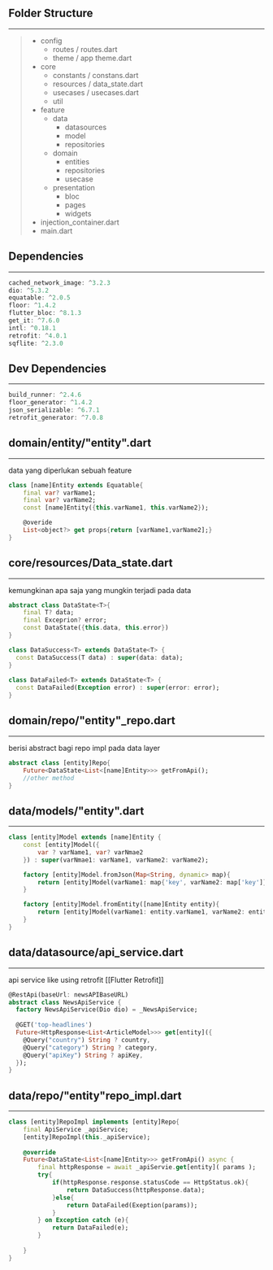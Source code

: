 ## Folder Structure
---
> - config
> 	- routes / routes.dart
> 	- theme / app theme.dart
> - core
> 	- constants / constans.dart
> 	- resources / data_state.dart
> 	- usecases / usecases.dart
> 	- util
> - feature
> 	- data
> 		- datasources
> 		- model
> 		- repositories
> 	- domain
> 		- entities
> 		- repositories
> 		- usecase
> 	- presentation
> 		- bloc
> 		- pages
> 		- widgets
> - injection_container.dart
> - main.dart

## Dependencies
---
```dart
cached_network_image: ^3.2.3
dio: ^5.3.2
equatable: ^2.0.5
floor: ^1.4.2
flutter_bloc: ^8.1.3
get_it: ^7.6.0
intl: ^0.18.1
retrofit: ^4.0.1
sqflite: ^2.3.0
```
## Dev Dependencies
---
```dart
build_runner: ^2.4.6
floor_generator: ^1.4.2
json_serializable: ^6.7.1
retrofit_generator: ^7.0.8
```
## domain/entity/"entity".dart
---
data yang diperlukan sebuah feature
```dart
class [name]Entity extends Equatable{
	final var? varName1;
	final var? varName2;
	const [name]Entity({this.varName1, this.varName2});

	@overide
	List<object?> get props{return [varName1,varName2];}
}
```

## core/resources/Data_state.dart
---
kemungkinan apa saja yang mungkin terjadi pada data
```dart
abstract class DataState<T>{
	final T? data;
	final Exceprion? error;
	const DataState({this.data, this.error})
}

class DataSuccess<T> extends DataState<T> {
  const DataSuccess(T data) : super(data: data);
}
  
class DataFailed<T> extends DataState<T> {
  const DataFailed(Exception error) : super(error: error);
}
```
## domain/repo/"entity"\_repo.dart
---
berisi abstract bagi repo impl pada data layer
```dart
abstract class [entity]Repo{
	Future<DataState<List<[name]Entity>>> getFromApi();
	//other method
}
```
## data/models/"entity".dart
---
```dart
class [entity]Model extends [name]Entity {
	const [entity]Model({
		var ? varName1, var? varNmae2
	}) : super(varNmae1: varName1, varName2: varName2);

	factory [entity]Model.fromJson(Map<String, dynamic> map){
		return [entity]Model(varName1: map{'key', varName2: map['key']});
	}

	factory [entity]Model.fromEntity([name]Entity entity){
		return [entity]Model(varName1: entity.varName1, varName2: entity.varName2);
	}
}
```
## data/datasource/api_service.dart
---
api service like using retrofit [[Flutter Retrofit]]
```dart
@RestApi(baseUrl: newsAPIBaseURL)
abstract class NewsApiService {
  factory NewsApiService(Dio dio) = _NewsApiService;
  
  @GET('top-headlines')
  Future<HttpResponse<List<ArticleModel>>> get[entity]({
    @Query("country") String ? country,
    @Query("category") String ? category,
    @Query("apiKey") String ? apiKey,
  });
}
```
## data/repo/"entity"repo_impl.dart
---
```dart
class [entity]RepoImpl implements [entity]Repo{
	final ApiService _apiService;
	[entity]RepoImpl(this._apiService);
	
	@override
	Future<DataState<List<[name]Entity>>> getFromApi() async {
		final httpResponse = await _apiServie.get[entity]( params );
		try{
			if(httpResponse.response.statusCode == HttpStatus.ok){
				return DataSuccess(httpResponse.data);
			}else{
				return DataFailed(Exeption(params));
			}
		} on Exception catch (e){
			return DataFailed(e);
		}
		
	}
}
```